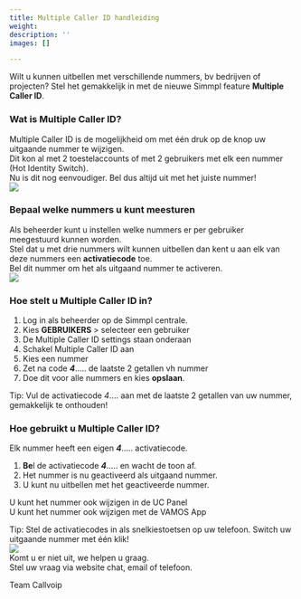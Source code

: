 ```yaml
---
title: Multiple Caller ID handleiding
weight: 
description: ''
images: []

---
```

Wilt u kunnen uitbellen met verschillende nummers, bv bedrijven of projecten? Stel het gemakkelijk in met de nieuwe Simmpl feature **Multiple Caller ID**.

<h3>Wat is Multiple Caller ID?</h3>

Multiple Caller ID is de mogelijkheid om met één druk op de knop uw uitgaande nummer te wijzigen.   
Dit kon al met 2 toestelaccounts of met 2 gebruikers met elk een nummer (Hot Identity Switch).   
Nu is dit nog eenvoudiger. Bel dus altijd uit met het juiste nummer!  
![](https://res.cloudinary.com/callvoip/image/upload/v1565343975/features-1_dvrctv.png)

<h3>Bepaal welke nummers u kunt meesturen</h3>

Als beheerder kunt u instellen welke nummers er per gebruiker meegestuurd kunnen worden.   
Stel dat u met drie nummers wilt kunnen uitbellen dan kent u aan elk van deze nummers een **activatiecode** toe.   
Bel dit nummer om het als uitgaand nummer te activeren.  
![](https://res.cloudinary.com/callvoip/image/upload/v1565344088/features-2_kfvgkn.png)

<h3>Hoe stelt u Multiple Caller ID in?</h3>

1. Log in als beheerder op de Simmpl centrale.
2. Kies **GEBRUIKERS** >  selecteer een gebruiker
3. De Multiple Caller ID settings staan onderaan
4. Schakel Multiple Caller ID aan
5. Kies een nummer
6. Zet na code __*4*__….. de laatste 2 getallen vh nummer
7. Doe dit voor alle nummers en kies **opslaan**.

Tip: Vul de activatiecode *4*…. aan met de laatste 2 getallen van uw nummer, gemakkelijk te onthouden!

<h3>Hoe gebruikt u Multiple Caller ID?</h3>

Elk nummer heeft een eigen __*4*__….. activatiecode.

1. **Be**l de activatiecode __*4*__….. en wacht de toon af.
2. Het nummer is nu geactiveerd als uitgaand nummer.
3. U kunt nu uitbellen met het geactiveerde nummer.

U kunt het nummer ook wijzigen in de UC Panel  
U kunt het nummer ook wijzigen met de VAMOS App

Tip: Stel de activatiecodes in als snelkiestoetsen op uw telefoon. Switch uw uitgaande nummer met één klik!  
![](https://res.cloudinary.com/callvoip/image/upload/v1565344485/features-3_v6lsfy.png)  
Komt u er niet uit, we helpen u graag.   
Stel uw vraag via website chat, email of telefoon.

Team Callvoip